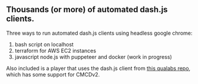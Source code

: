 
## Thousands (or more) of automated dash.js clients.


Three ways to run automated dash.js clients using headless google chrome:
1. bash script on localhost
1. terraform for AWS EC2 instances
1. javascript node.js with puppeteer and docker (work in progress)

Also included is a player that uses the dash.js client from 
[this qualabs repo](https://github.com/montevideo-tech/cmcd-analyzer/tree/feature/cmcd-v2-demuxed/analyzer-dashboard/public), 
which has some support for CMCDv2.




